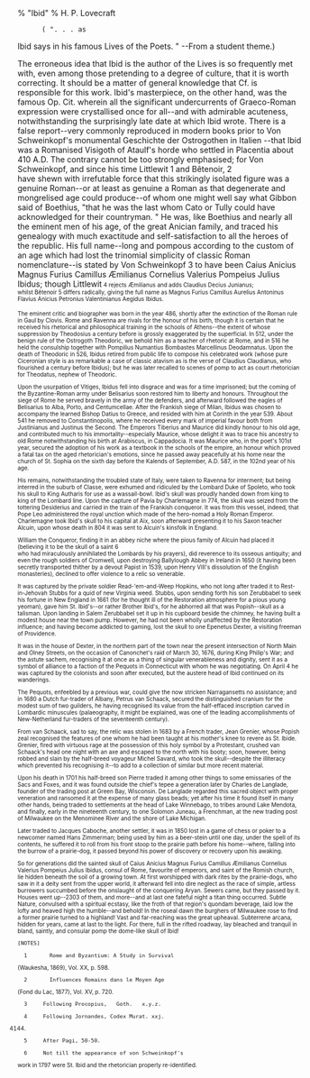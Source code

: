 % "Ibid" 
%  H. P. Lovecraft

        

  

          ( ". . . as
Ibid says in his famous   Lives of the Poets.   "  --From a student
theme.)              

The erroneous idea that Ibid is the author of the   Lives   is so frequently met with, even
among those pretending to a degree of culture, that it is worth correcting. It should be a matter
of general knowledge that Cf. is responsible for this work. Ibid's masterpiece, on the
other hand, was the famous   Op. Cit.   wherein all the significant undercurrents of Graeco-Roman
expression were crystallised once for all--and with admirable acuteness, notwithstanding
the surprisingly late date at which Ibid wrote. There is a false report--very commonly
reproduced in modern books prior to Von Schweinkopf's monumental   Geschichte der Ostrogothen
in Italien  --that Ibid was a Romanised Visigoth of Ataulf's horde who settled
in Placentia about 410 A.D. The contrary cannot be too strongly emphasised; for Von Schweinkopf,
and since his time Littlewit    1     and B&ecirc;tenoir,    2    
have shewn with irrefutable force that this strikingly isolated figure was a genuine Roman--or
at least as genuine a Roman as that degenerate and mongrelised age could produce--of whom
one might well say what Gibbon said of Boethius,  "that he was the last whom Cato or Tully
could have acknowledged for their countryman. " He was, like Boethius and nearly all the
eminent men of his age, of the great Anician family, and traced his genealogy with much exactitude
and self-satisfaction to all the heroes of the republic. His full name--long and pompous
according to the custom of an age which had lost the trinomial simplicity of classic Roman nomenclature--is
stated by Von Schweinkopf    3     to have been Caius Anicius Magnus
Furius Camillus &AElig;milianus Cornelius Valerius Pompeius Julius Ibidus; though Littlewit<font
size="-2">  4     rejects   &AElig;milianus   and adds   Claudius Decius Junianus;  
whilst B&ecirc;tenoir    5     differs radically, giving the full
name as Magnus Furius Camillus Aurelius Antoninus Flavius Anicius Petronius Valentinianus Aegidus
Ibidus.  

  The eminent critic and biographer was born in the year 486, shortly after the
extinction of the Roman rule in Gaul by Clovis. Rome and Ravenna are rivals for the honour of
his birth, though it is certain that he received his rhetorical and philosophical training in
the schools of Athens--the extent of whose suppression by Theodosius a century before is
grossly exaggerated by the superficial. In 512, under the benign rule of the Ostrogoth Theodoric,
we behold him as a teacher of rhetoric at Rome, and in 516 he held the consulship together with
Pompilius Numantius Bombastes Marcellinus Deodamnatus. Upon the death of Theodoric in 526, Ibidus
retired from public life to compose his celebrated work (whose pure Ciceronian style is as remarkable
a case of classic atavism as is the verse of Claudius Claudianus, who flourished a century before
Ibidus); but he was later recalled to scenes of pomp to act as court rhetorician for Theodatus,
nephew of Theodoric.  

  Upon the usurpation of Vitiges, Ibidus fell into disgrace and was for a time
imprisoned; but the coming of the Byzantine-Roman army under Belisarius soon restored him to
liberty and honours. Throughout the siege of Rome he served bravely in the army of the defenders,
and afterward followed the eagles of Belisarius to Alba, Porto, and Centumcellae. After the
Frankish siege of Milan, Ibidus was chosen to accompany the learned Bishop Datius to Greece,
and resided with him at Corinth in the year 539. About 541 he removed to Constantinopolis, where
he received every mark of imperial favour both from Justinianus and Justinus the Second. The
Emperors Tiberius and Maurice did kindly honour to his old age, and contributed much to his
immortality--especially Maurice, whose delight it was to trace his ancestry to old Rome
notwithstanding his birth at Arabiscus, in Cappadocia. It was Maurice who, in the poet's
101st year, secured the adoption of his work as a textbook in the schools of the empire, an
honour which proved a fatal tax on the aged rhetorician's emotions, since he passed away
peacefully at his home near the church of St. Sophia on the sixth day before the Kalends of
September, A.D. 587, in the 102nd year of his age.  

  His remains, notwithstanding the troubled state of Italy, were taken to Ravenna
for interment; but being interred in the suburb of Classe, were exhumed and ridiculed by the
Lombard Duke of Spoleto, who took his skull to King Autharis for use as a wassail-bowl. Ibid's
skull was proudly handed down from king to king of the Lombard line. Upon the capture of Pavia
by Charlemagne in 774, the skull was seized from the tottering Desiderius and carried in the
train of the Frankish conqueror. It was from this vessel, indeed, that Pope Leo administered
the royal unction which made of the hero-nomad a Holy Roman Emperor. Charlemagne took Ibid's
skull to his capital at Aix, soon afterward presenting it to his Saxon teacher Alcuin, upon
whose death in 804 it was sent to Alcuin's kinsfolk in England.  

  William the Conqueror, finding it in an abbey niche where the pious family
of Alcuin had placed it (believing it to be the skull of a saint    6    
who had miraculously annihilated the Lombards by his prayers), did reverence to its osseous
antiquity; and even the rough soldiers of Cromwell, upon destroying Ballylough Abbey in Ireland
in 1650 (it having been secretly transported thither by a devout Papist in 1539, upon Henry
VIII's dissolution of the English monasteries), declined to offer violence to a relic
so venerable.  

  It was captured by the private soldier Read-'em-and-Weep Hopkins, who
not long after traded it to Rest-in-Jehovah Stubbs for a quid of new Virginia weed. Stubbs,
upon sending forth his son Zerubbabel to seek his fortune in New England in 1661 (for he thought
ill of the Restoration atmosphere for a pious young yeoman), gave him St. Ibid's--or
rather Brother Ibid's, for he abhorred all that was Popish--skull as a talisman.
Upon landing in Salem Zerubbabel set it up in his cupboard beside the chimney, he having built
a modest house near the town pump. However, he had not been wholly unaffected by the Restoration
influence; and having become addicted to gaming, lost the skull to one Epenetus Dexter, a visiting
freeman of Providence.  

  It was in the house of Dexter, in the northern part of the town near the present
intersection of North Main and Olney Streets, on the occasion of Canonchet's raid of March
30, 1676, during King Philip's War; and the astute sachem, recognising it at once as a
thing of singular venerableness and dignity, sent it as a symbol of alliance to a faction of
the Pequots in Connecticut with whom he was negotiating. On April 4 he was captured by the colonists
and soon after executed, but the austere head of Ibid continued on its wanderings.  

  The Pequots, enfeebled by a previous war, could give the now stricken Narragansetts
no assistance; and in 1680 a Dutch fur-trader of Albany, Petrus van Schaack, secured the distinguished
cranium for the modest sum of two guilders, he having recognised its value from the half-effaced
inscription carved in Lombardic minuscules (palaeography, it might be explained, was one of
the leading accomplishments of New-Netherland fur-traders of the seventeenth century).  

          

  From van Schaack, sad to say, the relic was stolen in 1683 by a French trader,
Jean Grenier, whose Popish zeal recognised the features of one whom he had been taught at his
mother's knee to revere as St. Ibide. Grenier, fired with virtuous rage at the possession
of this holy symbol by a Protestant, crushed van Schaack's head one night with an axe
and escaped to the north with his booty; soon, however, being robbed and slain by the half-breed
voyageur Michel Savard, who took the skull--despite the illiteracy which prevented his
recognising it--to add to a collection of similar but more recent material.  

  Upon his death in 1701 his half-breed son Pierre traded it among other things
to some emissaries of the Sacs and Foxes, and it was found outside the chief's tepee a
generation later by Charles de Langlade, founder of the trading post at Green Bay, Wisconsin.
De Langlade regarded this sacred object with proper veneration and ransomed it at the expense
of many glass beads; yet after his time it found itself in many other hands, being traded to
settlements at the head of Lake Winnebago, to tribes around Lake Mendota, and finally, early
in the nineteenth century, to one Solomon Juneau, a Frenchman, at the new trading post of Milwaukee
on the Menominee River and the shore of Lake Michigan.  

  Later traded to Jacques Caboche, another settler, it was in 1850 lost in a
game of chess or poker to a newcomer named Hans Zimmerman; being used by him as a beer-stein
until one day, under the spell of its contents, he suffered it to roll from his front stoop
to the prairie path before his home--where, falling into the burrow of a prairie-dog, it
passed beyond his power of discovery or recovery upon his awaking.  

  So for generations did the sainted skull of Caius Anicius Magnus Furius Camillus
&AElig;milianus Cornelius Valerius Pompeius Julius Ibidus, consul of Rome, favourite of emperors,
and saint of the Romish church, lie hidden beneath the soil of a growing town. At first worshipped
with dark rites by the prairie-dogs, who saw in it a deity sent from the upper world, it afterward
fell into dire neglect as the race of simple, artless burrowers succumbed before the onslaught
of the conquering Aryan. Sewers came, but they passed by it. Houses went up--2303 of them,
and more--and at last one fateful night a titan thing occurred. Subtle Nature, convulsed
with a spiritual ecstasy, like the froth of that region's quondam beverage, laid low the
lofty and heaved high the humble--and behold! In the roseal dawn the burghers of Milwaukee
rose to find a former prairie turned to a highland! Vast and far-reaching was the great upheaval.
Subterrene arcana, hidden for years, came at last to the light. For there, full in the rifted
roadway, lay bleached and tranquil in bland, saintly, and consular pomp the dome-like skull
of Ibid!  

    [NOTES]    

      1       Rome and Byzantium: A Study in Survival  
(Waukesha, 1869), Vol. XX, p. 598.  

      2       Influences Romains dans le Moyen Age  
(Fond du Lac, 1877), Vol. XV, p. 720.  

      3     Following Procopius,   Goth.   x.y.z.  

      4     Following Jornandes, Codex Murat. xxj.
4144.  

      5     After Pagi, 50-50.  

      6     Not till the appearance of von Schweinkopf's
work in 1797 were St. Ibid and the rhetorician properly re-identified.  
